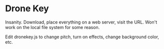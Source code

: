 # Drone Key

Insanity. Download, place everything on a web server, visit the URL. Won't work on the local file system for some reason.

Edit dronekey.js to change pitch, turn on effects, change background color, etc.
